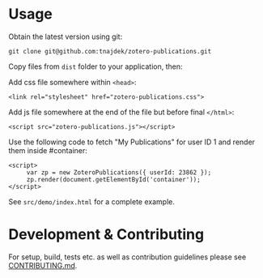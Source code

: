 Usage
=====

Obtain the latest version using git:

    git clone git@github.com:tnajdek/zotero-publications.git

Copy files from `dist` folder to your application, then:

Add css file somewhere within `<head>`:

    <link rel="stylesheet" href="zotero-publications.css">

Add js file somewhere at the end of the file but before final `</html>`:

    <script src="zotero-publications.js"></script>

Use the following code to fetch "My Publications" for user ID 1 and render them inside #container: 

    <script>
         var zp = new ZoteroPublications({ userId: 23862 });
         zp.render(document.getElementById('container'));
    </script>


See `src/demo/index.html` for a complete example.

Development & Contributing
===========

For setup, build, tests etc. as well as contribution guidelines please see [CONTRIBUTING.md](CONTRIBUTING.md).
